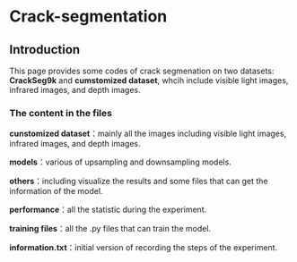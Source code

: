 # Crack-segmentation

## Introduction

This page provides some codes of crack segmenation on two datasets: **CrackSeg9k** and **cumstomized dataset**, whcih include visible light images, infrared images, and depth images.

### The content in the files

**cunstomized dataset**：mainly all the images including visible light images, infrared images, and depth images.

**models**：various of upsampling and downsampling models.

**others**：including visualize the results and some files that can get the information of the model.

**performance**：all the statistic during the experiment.

**training files**：all the .py files that can train the model.

**information.txt**：initial version of recording the steps of the experiment.
